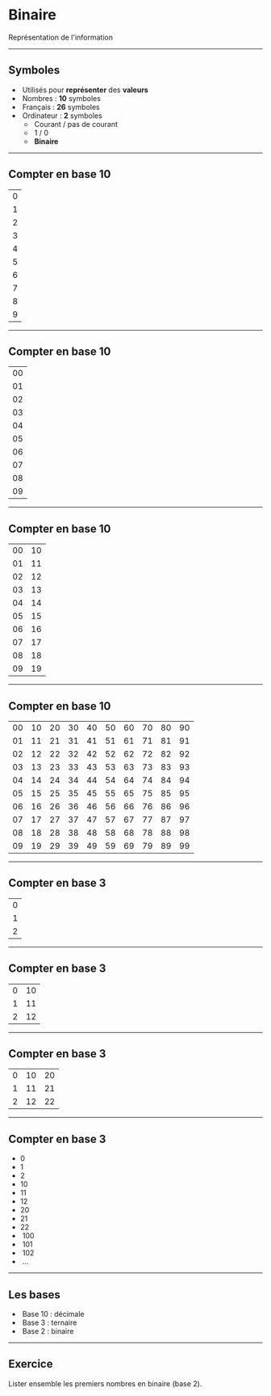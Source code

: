 # Binaire

Représentation de l'information

---

## Symboles

- &shy;<!-- .element: class="fragment" --> Utilisés pour **représenter** des **valeurs**
- &shy;<!-- .element: class="fragment" --> Nombres : **10** symboles
- &shy;<!-- .element: class="fragment" --> Français : **26** symboles
- &shy;<!-- .element: class="fragment" --> Ordinateur : **2** symboles
  - &shy;<!-- .element: class="fragment" --> Courant / pas de courant
  - &shy;<!-- .element: class="fragment" --> 1 / 0
  - &shy;<!-- .element: class="fragment" --> **Binaire**

---

## Compter en base 10

|     |
| :-: |
|  0  |
|  1  |
|  2  |
|  3  |
|  4  |
|  5  |
|  6  |
|  7  |
|  8  |
|  9  |

---

## Compter en base 10

|     |
| :-: |
| 00  |
| 01  |
| 02  |
| 03  |
| 04  |
| 05  |
| 06  |
| 07  |
| 08  |
| 09  |

---

## Compter en base 10

|     |     |
| :-: | :-: |
| 00  | 10  |
| 01  | 11  |
| 02  | 12  |
| 03  | 13  |
| 04  | 14  |
| 05  | 15  |
| 06  | 16  |
| 07  | 17  |
| 08  | 18  |
| 09  | 19  |

---

## Compter en base 10

|     |     |     |     |     |     |     |     |     |     |
| :-: | :-: | :-: | :-: | :-: | :-: | :-: | :-: | :-: | :-: |
| 00  | 10  | 20  | 30  | 40  | 50  | 60  | 70  | 80  | 90  |
| 01  | 11  | 21  | 31  | 41  | 51  | 61  | 71  | 81  | 91  |
| 02  | 12  | 22  | 32  | 42  | 52  | 62  | 72  | 82  | 92  |
| 03  | 13  | 23  | 33  | 43  | 53  | 63  | 73  | 83  | 93  |
| 04  | 14  | 24  | 34  | 44  | 54  | 64  | 74  | 84  | 94  |
| 05  | 15  | 25  | 35  | 45  | 55  | 65  | 75  | 85  | 95  |
| 06  | 16  | 26  | 36  | 46  | 56  | 66  | 76  | 86  | 96  |
| 07  | 17  | 27  | 37  | 47  | 57  | 67  | 77  | 87  | 97  |
| 08  | 18  | 28  | 38  | 48  | 58  | 68  | 78  | 88  | 98  |
| 09  | 19  | 29  | 39  | 49  | 59  | 69  | 79  | 89  | 99  |

---

## Compter en base 3

|     |
| :-: |
|  0  |
|  1  |
|  2  |

---

## Compter en base 3

|     |     |
| :-: | :-: |
|  0  | 10  |
|  1  | 11  |
|  2  | 12  |

---

## Compter en base 3

|     |     |     |
| :-: | :-: | :-: |
|  0  | 10  | 20  |
|  1  | 11  | 21  |
|  2  | 12  | 22  |

---

## Compter en base 3

- 0
- 1
- 2
- 10
- 11
- 12
- 20
- 21
- 22
- &shy;<!-- .element: class="fragment" --> 100
- &shy;<!-- .element: class="fragment" --> 101
- &shy;<!-- .element: class="fragment" --> 102
- &shy;<!-- .element: class="fragment" --> ...

---

## Les bases

- &shy;<!-- .element: class="fragment" --> Base 10 : décimale
- &shy;<!-- .element: class="fragment" --> Base 3 : ternaire
- &shy;<!-- .element: class="fragment" --> Base 2 : binaire

---

## Exercice

Lister ensemble les premiers nombres en binaire (base 2).

